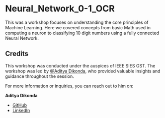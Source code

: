 # Neural_Network_0-1_OCR
This was a workshop focuses on understanding the core principles of Machine Learning. Here we covered concepts from basic Math used in computing a neuron to classifying 10 digit numbers using a fully connected Neural Network.

## Credits
This workshop was conducted under the auspices of IEEE SIES GST. The workshop was led by [@Aditya Dikonda](https://github.com/Adityadikonda10), who provided valuable insights and guidance throughout the session.

For more information or inquiries, you can reach out to him on:

**Aditya Dikonda**
- [GitHub](https://github.com/Adityadikonda10)
- [LinkedIn](https://www.linkedin.com/in/aditya-dikonda/)
